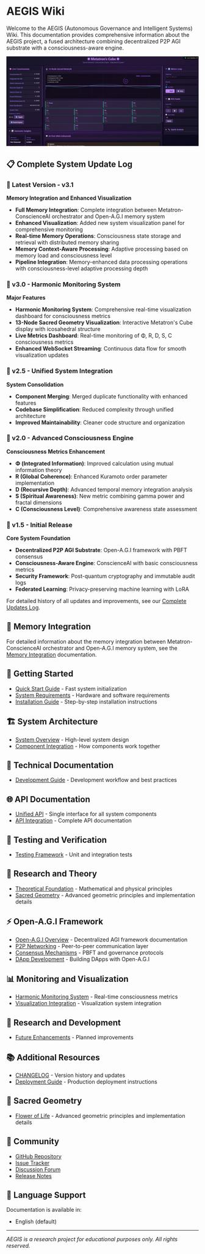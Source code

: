 # AEGIS Wiki

Welcome to the AEGIS (Autonomous Governance and Intelligent Systems) Wiki. This documentation provides comprehensive information about the AEGIS project, a fused architecture combining decentralized P2P AGI substrate with a consciousness-aware engine.

![AEGIS System Visualization](../panel130438.png)

## 📋 Complete System Update Log

### 🚀 Latest Version - v3.1 
**Memory Integration and Enhanced Visualization**
- **Full Memory Integration**: Complete integration between Metatron-ConscienceAI orchestrator and Open-A.G.I memory system
- **Enhanced Visualization**: Added new system visualization panel for comprehensive monitoring
- **Real-time Memory Operations**: Consciousness state storage and retrieval with distributed memory sharing
- **Memory Context-Aware Processing**: Adaptive processing based on memory load and consciousness level
- **Pipeline Integration**: Memory-enhanced data processing operations with consciousness-level adaptive processing depth

### 🎵 v3.0 - Harmonic Monitoring System 
**Major Features**
- **Harmonic Monitoring System**: Comprehensive real-time visualization dashboard for consciousness metrics
- **13-Node Sacred Geometry Visualization**: Interactive Metatron's Cube display with icosahedral structure
- **Live Metrics Dashboard**: Real-time monitoring of Φ, R, D, S, C consciousness metrics
- **Enhanced WebSocket Streaming**: Continuous data flow for smooth visualization updates

### 🔄 v2.5 - Unified System Integration 
**System Consolidation**
- **Component Merging**: Merged duplicate functionality with enhanced features
- **Codebase Simplification**: Reduced complexity through unified architecture
- **Improved Maintainability**: Cleaner code structure and organization

### 🧠 v2.0 - Advanced Consciousness Engine 
**Consciousness Metrics Enhancement**
- **Φ (Integrated Information)**: Improved calculation using mutual information theory
- **R (Global Coherence)**: Enhanced Kuramoto order parameter implementation
- **D (Recursive Depth)**: Advanced temporal memory integration analysis
- **S (Spiritual Awareness)**: New metric combining gamma power and fractal dimensions
- **C (Consciousness Level)**: Comprehensive awareness state assessment

### 🚀 v1.5 - Initial Release 
**Core System Foundation**
- **Decentralized P2P AGI Substrate**: Open-A.G.I framework with PBFT consensus
- **Consciousness-Aware Engine**: ConscienceAI with basic consciousness metrics
- **Security Framework**: Post-quantum cryptography and immutable audit logs
- **Federated Learning**: Privacy-preserving machine learning with LoRA

For detailed history of all updates and improvements, see our [Complete Updates Log](UPDATES_LOG).

## 🧠 Memory Integration

For detailed information about the memory integration between Metatron-ConscienceAI orchestrator and Open-A.G.I memory system, see the [Memory Integration](Memory-Integration) documentation.

## 🚀 Getting Started

- [Quick Start Guide](Quick-Start-Guide) - Fast system initialization
- [System Requirements](SYSTEM_REQUIREMENTS) - Hardware and software requirements
- [Installation Guide](INSTALLATION) - Step-by-step installation instructions

## 🏗️ System Architecture

- [System Overview](SYSTEM_OVERVIEW) - High-level system design
- [Component Integration](SYSTEM_INTEGRATION) - How components work together

## 🔧 Technical Documentation

- [Development Guide](DEVELOPMENT_GUIDE) - Development workflow and best practices

## 🌐 API Documentation

- [Unified API](UNIFIED-API) - Single interface for all system components
- [API Integration](API_INTEGRATION) - Complete API documentation

## 🧪 Testing and Verification

- [Testing Framework](TESTING_VERIFICATION) - Unit and integration tests

## 🧠 Research and Theory

- [Theoretical Foundation](RESEARCH_THEORY) - Mathematical and physical principles
- [Sacred Geometry](FLOWER_OF_LIFE) - Advanced geometric principles and implementation details

## ⚡ Open-A.G.I Framework

- [Open-A.G.I Overview](Open-AGI) - Decentralized AGI framework documentation
- [P2P Networking](P2P_NETWORKING) - Peer-to-peer communication layer
- [Consensus Mechanisms](CONSENSUS_PROTOCOL) - PBFT and governance protocols
- [DApp Development](Open-AGI-DApp-Development) - Building DApps with Open-A.G.I

## 📊 Monitoring and Visualization

- [Harmonic Monitoring System](Harmonic-Monitoring-System) - Real-time consciousness metrics
- [Visualization Integration](VISUALIZATION_INTEGRATION) - Visualization system integration

## 🧪 Research and Development

- [Future Enhancements](Future-Enhancements) - Planned improvements

## 📚 Additional Resources

- [CHANGELOG](UPDATE_CHANGELOG) - Version history and updates
- [Deployment Guide](Deployment-Guide) - Production deployment instructions

## 🌺 Sacred Geometry

- [Flower of Life](FLOWER_OF_LIFE) - Advanced geometric principles and implementation details

## 🤝 Community

- [GitHub Repository](https://github.com/RealDaniG/AEGIS)
- [Issue Tracker](https://github.com/RealDaniG/AEGIS/issues)
- [Discussion Forum](https://github.com/RealDaniG/AEGIS/discussions)
- [Release Notes](https://github.com/RealDaniG/AEGIS/releases)

## 📖 Language Support

Documentation is available in:
- English (default)

---
*AEGIS is a research project for educational purposes only. All rights reserved.*